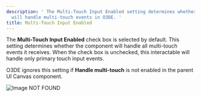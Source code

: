 ```yaml
---
description: ' The Multi-Touch Input Enabled setting determines whether the component
  will handle multi-touch events in O3DE. '
title: Multi-Touch Input Enabled
---
```


The **Multi-Touch Input Enabled** check box is selected by default. This setting determines whether the component will handle all multi-touch events it receives. When the check box is unchecked, this interactable will handle only primary touch input events.

O3DE ignores this setting if **Handle multi-touch** is not enabled in the parent UI Canvas component.

![Image NOT FOUND](/images/user-guide/game_ui_editor/ui-editor-canvas-properties-multitouch.png)
